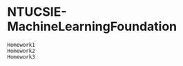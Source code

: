 
NTUCSIE-MachineLearningFoundation
=======================================
```
Homework1
Homework2
Homework3
```

